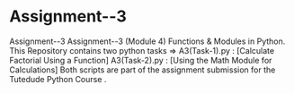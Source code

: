 # Assignment--3
Assignment--3
Assignment--3 (Module 4) Functions & Modules in Python.
This Repository contains two python tasks => A3(Task-1).py : [Calculate Factorial Using a Function] 
A3(Task-2).py : [Using the Math Module for Calculations] 
Both scripts are part of the assignment submission for the Tutedude Python Course .
